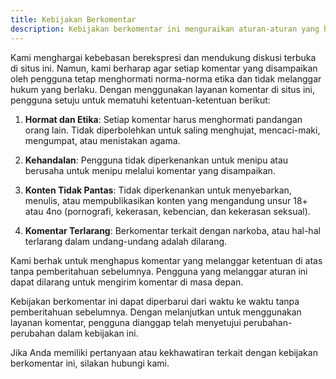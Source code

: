 ```yaml
---
title: Kebijakan Berkomentar
description: Kebijakan berkomentar ini menguraikan aturan-aturan yang harus diikuti oleh pengguna dalam memberikan komentar di situs ini.
---
```


Kami menghargai kebebasan berekspresi dan mendukung diskusi terbuka di situs ini. Namun, kami berharap agar setiap komentar yang disampaikan oleh pengguna tetap menghormati norma-norma etika dan tidak melanggar hukum yang berlaku. Dengan menggunakan layanan komentar di situs ini, pengguna setuju untuk mematuhi ketentuan-ketentuan berikut:

1. **Hormat dan Etika**: Setiap komentar harus menghormati pandangan orang lain. Tidak diperbolehkan untuk saling menghujat, mencaci-maki, mengumpat, atau menistakan agama.

2. **Kehandalan**: Pengguna tidak diperkenankan untuk menipu atau berusaha untuk menipu melalui komentar yang disampaikan.

3. **Konten Tidak Pantas**: Tidak diperkenankan untuk menyebarkan, menulis, atau mempublikasikan konten yang mengandung unsur 18+ atau 4no (pornografi, kekerasan, kebencian, dan kekerasan seksual).

4. **Komentar Terlarang**: Berkomentar terkait dengan narkoba, atau hal-hal terlarang dalam undang-undang adalah dilarang.

Kami berhak untuk menghapus komentar yang melanggar ketentuan di atas tanpa pemberitahuan sebelumnya. Pengguna yang melanggar aturan ini dapat dilarang untuk mengirim komentar di masa depan.

Kebijakan berkomentar ini dapat diperbarui dari waktu ke waktu tanpa pemberitahuan sebelumnya. Dengan melanjutkan untuk menggunakan layanan komentar, pengguna dianggap telah menyetujui perubahan-perubahan dalam kebijakan ini.

Jika Anda memiliki pertanyaan atau kekhawatiran terkait dengan kebijakan berkomentar ini, silakan hubungi kami.
